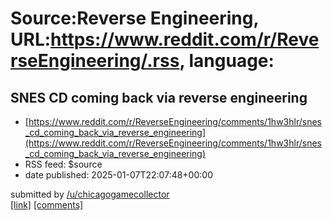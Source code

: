 # Source:Reverse Engineering, URL:https://www.reddit.com/r/ReverseEngineering/.rss, language:

## SNES CD coming back via reverse engineering
 - [https://www.reddit.com/r/ReverseEngineering/comments/1hw3hlr/snes_cd_coming_back_via_reverse_engineering](https://www.reddit.com/r/ReverseEngineering/comments/1hw3hlr/snes_cd_coming_back_via_reverse_engineering)
 - RSS feed: $source
 - date published: 2025-01-07T22:07:48+00:00

&#32; submitted by &#32; <a href="https://www.reddit.com/user/chicagogamecollector"> /u/chicagogamecollector </a> <br/> <span><a href="https://youtu.be/QpNuTGfLJ-s">[link]</a></span> &#32; <span><a href="https://www.reddit.com/r/ReverseEngineering/comments/1hw3hlr/snes_cd_coming_back_via_reverse_engineering/">[comments]</a></span>

